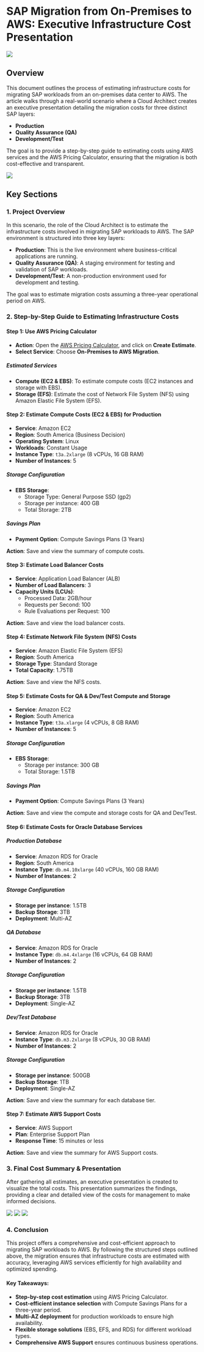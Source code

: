 # SAP Migration from On-Premises to AWS: Executive Infrastructure Cost Presentation

![](./images/Project-Stack.png)

## Overview
This document outlines the process of estimating infrastructure costs for migrating SAP workloads from an on-premises data center to AWS. The article walks through a real-world scenario where a Cloud Architect creates an executive presentation detailing the migration costs for three distinct SAP layers:

- **Production**
- **Quality Assurance (QA)**
- **Development/Test**

The goal is to provide a step-by-step guide to estimating costs using AWS services and the AWS Pricing Calculator, ensuring that the migration is both cost-effective and transparent.

![](./images/Architecture.png)

## Key Sections

### 1. Project Overview
In this scenario, the role of the Cloud Architect is to estimate the infrastructure costs involved in migrating SAP workloads to AWS. The SAP environment is structured into three key layers:
- **Production**: This is the live environment where business-critical applications are running.
- **Quality Assurance (QA)**: A staging environment for testing and validation of SAP workloads.
- **Development/Test**: A non-production environment used for development and testing.

The goal was to estimate migration costs assuming a three-year operational period on AWS.

### 2. Step-by-Step Guide to Estimating Infrastructure Costs

#### Step 1: Use AWS Pricing Calculator
- **Action**: Open the [AWS Pricing Calculator](https://calculator.aws/#/), and click on **Create Estimate**.
- **Select Service**: Choose **On-Premises to AWS Migration**.
  
##### Estimated Services
- **Compute (EC2 & EBS)**: To estimate compute costs (EC2 instances and storage with EBS).
- **Storage (EFS)**: Estimate the cost of Network File System (NFS) using Amazon Elastic File System (EFS).

#### Step 2: Estimate Compute Costs (EC2 & EBS) for Production
- **Service**: Amazon EC2
- **Region**: South America (Business Decision)
- **Operating System**: Linux
- **Workloads**: Constant Usage
- **Instance Type**: `t3a.2xlarge` (8 vCPUs, 16 GB RAM)
- **Number of Instances**: 5

##### Storage Configuration
- **EBS Storage**: 
  - Storage Type: General Purpose SSD (gp2)
  - Storage per instance: 400 GB
  - Total Storage: 2TB

##### Savings Plan
- **Payment Option**: Compute Savings Plans (3 Years)
  
**Action**: Save and view the summary of compute costs.

#### Step 3: Estimate Load Balancer Costs
- **Service**: Application Load Balancer (ALB)
- **Number of Load Balancers**: 3
- **Capacity Units (LCUs)**:
  - Processed Data: 2GB/hour
  - Requests per Second: 100
  - Rule Evaluations per Request: 100

**Action**: Save and view the load balancer costs.

#### Step 4: Estimate Network File System (NFS) Costs
- **Service**: Amazon Elastic File System (EFS)
- **Region**: South America
- **Storage Type**: Standard Storage
- **Total Capacity**: 1.75TB

**Action**: Save and view the NFS costs.

#### Step 5: Estimate Costs for QA & Dev/Test Compute and Storage
- **Service**: Amazon EC2
- **Region**: South America
- **Instance Type**: `t3a.xlarge` (4 vCPUs, 8 GB RAM)
- **Number of Instances**: 5

##### Storage Configuration
- **EBS Storage**:
  - Storage per instance: 300 GB
  - Total Storage: 1.5TB

##### Savings Plan
- **Payment Option**: Compute Savings Plans (3 Years)

**Action**: Save and view the compute and storage costs for QA and Dev/Test.

#### Step 6: Estimate Costs for Oracle Database Services
##### Production Database
- **Service**: Amazon RDS for Oracle
- **Region**: South America
- **Instance Type**: `db.m4.10xlarge` (40 vCPUs, 160 GB RAM)
- **Number of Instances**: 2

##### Storage Configuration
- **Storage per instance**: 1.5TB
- **Backup Storage**: 3TB
- **Deployment**: Multi-AZ

##### QA Database
- **Service**: Amazon RDS for Oracle
- **Instance Type**: `db.m4.4xlarge` (16 vCPUs, 64 GB RAM)
- **Number of Instances**: 2

##### Storage Configuration
- **Storage per instance**: 1.5TB
- **Backup Storage**: 3TB
- **Deployment**: Single-AZ

##### Dev/Test Database
- **Service**: Amazon RDS for Oracle
- **Instance Type**: `db.m3.2xlarge` (8 vCPUs, 30 GB RAM)
- **Number of Instances**: 2

##### Storage Configuration
- **Storage per instance**: 500GB
- **Backup Storage**: 1TB
- **Deployment**: Single-AZ

**Action**: Save and view the summary for each database tier.

#### Step 7: Estimate AWS Support Costs
- **Service**: AWS Support
- **Plan**: Enterprise Support Plan
- **Response Time**: 15 minutes or less

**Action**: Save and view the summary for AWS Support costs.

### 3. Final Cost Summary & Presentation
After gathering all estimates, an executive presentation is created to visualize the total costs. This presentation summarizes the findings, providing a clear and detailed view of the costs for management to make informed decisions.

![](./images/evidence01.png)
![](./images/evidence02.png)
![](./images/evidence03.png)

### 4. Conclusion
This project offers a comprehensive and cost-efficient approach to migrating SAP workloads to AWS. By following the structured steps outlined above, the migration ensures that infrastructure costs are estimated with accuracy, leveraging AWS services efficiently for high availability and optimized spending.

#### Key Takeaways:
- **Step-by-step cost estimation** using AWS Pricing Calculator.
- **Cost-efficient instance selection** with Compute Savings Plans for a three-year period.
- **Multi-AZ deployment** for production workloads to ensure high availability.
- **Flexible storage solutions** (EBS, EFS, and RDS) for different workload types.
- **Comprehensive AWS Support** ensures continuous business operations.



